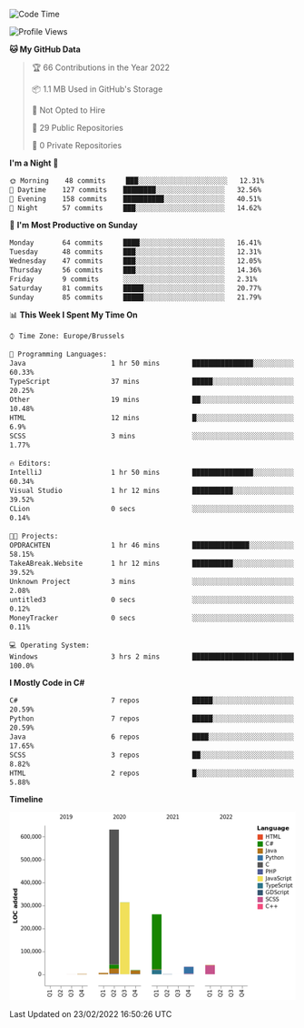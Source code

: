 <!--START_SECTION:waka-->
![Code Time](http://img.shields.io/badge/Code%20Time-135%20hrs%2026%20mins-blue)

![Profile Views](http://img.shields.io/badge/Profile%20Views-5-blue)

**🐱 My GitHub Data** 

> 🏆 66 Contributions in the Year 2022
 > 
> 📦 1.1 MB Used in GitHub's Storage 
 > 
> 🚫 Not Opted to Hire
 > 
> 📜 29 Public Repositories 
 > 
> 🔑 0 Private Repositories  
 > 
**I'm a Night 🦉** 

```text
🌞 Morning    48 commits     ███░░░░░░░░░░░░░░░░░░░░░░   12.31% 
🌆 Daytime    127 commits    ████████░░░░░░░░░░░░░░░░░   32.56% 
🌃 Evening    158 commits    ██████████░░░░░░░░░░░░░░░   40.51% 
🌙 Night      57 commits     ███░░░░░░░░░░░░░░░░░░░░░░   14.62%

```
📅 **I'm Most Productive on Sunday** 

```text
Monday       64 commits     ████░░░░░░░░░░░░░░░░░░░░░   16.41% 
Tuesday      48 commits     ███░░░░░░░░░░░░░░░░░░░░░░   12.31% 
Wednesday    47 commits     ███░░░░░░░░░░░░░░░░░░░░░░   12.05% 
Thursday     56 commits     ███░░░░░░░░░░░░░░░░░░░░░░   14.36% 
Friday       9 commits      ░░░░░░░░░░░░░░░░░░░░░░░░░   2.31% 
Saturday     81 commits     █████░░░░░░░░░░░░░░░░░░░░   20.77% 
Sunday       85 commits     █████░░░░░░░░░░░░░░░░░░░░   21.79%

```


📊 **This Week I Spent My Time On** 

```text
⌚︎ Time Zone: Europe/Brussels

💬 Programming Languages: 
Java                     1 hr 50 mins        ███████████████░░░░░░░░░░   60.33% 
TypeScript               37 mins             █████░░░░░░░░░░░░░░░░░░░░   20.25% 
Other                    19 mins             ██░░░░░░░░░░░░░░░░░░░░░░░   10.48% 
HTML                     12 mins             █░░░░░░░░░░░░░░░░░░░░░░░░   6.9% 
SCSS                     3 mins              ░░░░░░░░░░░░░░░░░░░░░░░░░   1.77%

🔥 Editors: 
IntelliJ                 1 hr 50 mins        ███████████████░░░░░░░░░░   60.34% 
Visual Studio            1 hr 12 mins        ██████████░░░░░░░░░░░░░░░   39.52% 
CLion                    0 secs              ░░░░░░░░░░░░░░░░░░░░░░░░░   0.14%

🐱‍💻 Projects: 
OPDRACHTEN               1 hr 46 mins        ██████████████░░░░░░░░░░░   58.15% 
TakeABreak.Website       1 hr 12 mins        ██████████░░░░░░░░░░░░░░░   39.52% 
Unknown Project          3 mins              ░░░░░░░░░░░░░░░░░░░░░░░░░   2.08% 
untitled3                0 secs              ░░░░░░░░░░░░░░░░░░░░░░░░░   0.12% 
MoneyTracker             0 secs              ░░░░░░░░░░░░░░░░░░░░░░░░░   0.11%

💻 Operating System: 
Windows                  3 hrs 2 mins        █████████████████████████   100.0%

```

**I Mostly Code in C#** 

```text
C#                       7 repos             █████░░░░░░░░░░░░░░░░░░░░   20.59% 
Python                   7 repos             █████░░░░░░░░░░░░░░░░░░░░   20.59% 
Java                     6 repos             ████░░░░░░░░░░░░░░░░░░░░░   17.65% 
SCSS                     3 repos             ██░░░░░░░░░░░░░░░░░░░░░░░   8.82% 
HTML                     2 repos             █░░░░░░░░░░░░░░░░░░░░░░░░   5.88%

```


**Timeline**

![Chart not found](https://raw.githubusercontent.com/Arafa42/Arafa42/main/charts/bar_graph.png) 


 Last Updated on 23/02/2022 16:50:26 UTC
<!--END_SECTION:waka-->


<!-- 
[![Hits](https://hits.seeyoufarm.com/api/count/incr/badge.svg?url=https%3A%2F%2Fgithub.com%2FArafa42&count_bg=%23455AF3&title_bg=%23262D3B&icon=github.svg&icon_color=%23588EF7&title=visitors&edge_flat=false)](https://hits.seeyoufarm.com)
 -->
